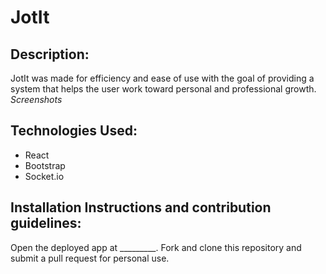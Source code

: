 # JotIt
## Description:
 JotIt was made for efficiency and ease of use with the goal of providing a system that helps the user work toward personal and professional growth.
*Screenshots*
## Technologies Used:
- React
- Bootstrap
- Socket.io
## Installation Instructions and contribution guidelines:
Open the deployed app at _________. Fork and clone this repository and submit a pull request for personal use.